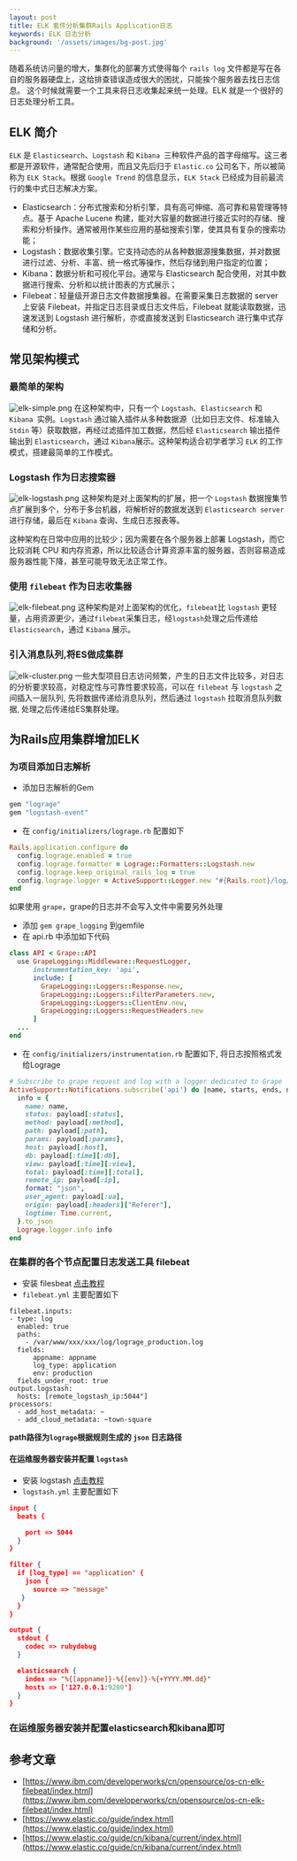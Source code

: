 ```yaml
---
layout: post
title: ELK 套件分析集群Rails Application日志
keywords: ELK 日志分析
background: '/assets/images/bg-post.jpg'
---
```


随着系统访问量的增大，集群化的部署方式使得每个 `rails log` 文件都是写在各自的服务器硬盘上，这给排查错误造成很大的困扰，只能挨个服务器去找日志信息。 这个时候就需要一个工具来将日志收集起来统一处理。ELK 就是一个很好的日志处理分析工具。

## ELK 简介
`ELK` 是 `Elasticsearch`、`Logstash` 和 `Kibana `三种软件产品的首字母缩写。这三者都是开源软件，通常配合使用，而且又先后归于 `Elastic.co` 公司名下，所以被简称为 `ELK Stack`。根据 `Google Trend` 的信息显示，`ELK Stack` 已经成为目前最流行的集中式日志解决方案。

* Elasticsearch：分布式搜索和分析引擎，具有高可伸缩、高可靠和易管理等特点。基于 Apache Lucene 构建，能对大容量的数据进行接近实时的存储、搜索和分析操作。通常被用作某些应用的基础搜索引擎，使其具有复杂的搜索功能；
* Logstash：数据收集引擎。它支持动态的从各种数据源搜集数据，并对数据进行过滤、分析、丰富、统一格式等操作，然后存储到用户指定的位置；
* Kibana：数据分析和可视化平台。通常与 Elasticsearch 配合使用，对其中数据进行搜索、分析和以统计图表的方式展示；
* Filebeat：轻量级开源日志文件数据搜集器。在需要采集日志数据的 server 上安装 Filebeat，并指定日志目录或日志文件后，Filebeat 就能读取数据，迅速发送到 Logstash 进行解析，亦或直接发送到 Elasticsearch 进行集中式存储和分析。

## 常见架构模式

### 最简单的架构
![elk-simple.png](/assets/images/elk-simple.png)
在这种架构中，只有一个  `Logstash`、`Elasticsearch` 和 `Kibana `实例。`Logstash` 通过输入插件从多种数据源（比如日志文件、标准输入 `Stdin` 等）获取数据，再经过滤插件加工数据，然后经 `Elasticsearch` 输出插件输出到 `Elasticsearch`，通过 `Kibana`展示。这种架构适合初学者学习 `ELK` 的工作模式，搭建最简单的工作模式。

### Logstash 作为日志搜索器
![elk-logstash.png](/assets/images/elk-logstash.png)
这种架构是对上面架构的扩展，把一个 `Logstash` 数据搜集节点扩展到多个，分布于多台机器，将解析好的数据发送到 `Elasticsearch server` 进行存储，最后在 `Kibana` 查询、生成日志报表等。

这种架构在日常中应用的比较少；因为需要在各个服务器上部署 Logstash，而它比较消耗 CPU 和内存资源，所以比较适合计算资源丰富的服务器，否则容易造成服务器性能下降，甚至可能导致无法正常工作。

### 使用 `filebeat` 作为日志收集器
![elk-filebeat.png](/assets/images/elk-filebeat.png)
这种架构是对上面架构的优化，`filebeat`比 `logstash` 更轻量，占用资源更少，通过`filebeat`采集日志，经`logstash`处理之后传递给`Elasticsearch`，通过 `Kibana` 展示。

### 引入消息队列,将ES做成集群
![elk-cluster.png](/assets/images/elk-cluster.png)
一些大型项目日志访问频繁，产生的日志文件比较多，对日志的分析要求较高，对稳定性与可靠性要求较高，可以在 `filebeat` 与 `logstash` 之间插入一层队列, 先将数据传递给消息队列，然后通过 `logstash` 拉取消息队列数据, 处理之后传递给ES集群处理。

## 为Rails应用集群增加ELK

### 为项目添加日志解析

* 添加日志解析的Gem

```ruby
gem "lograge"
gem "logstash-event"
```
* 在 `config/initializers/lograge.rb` 配置如下

```ruby
Rails.application.configure do
  config.lograge.enabled = true
  config.lograge.formatter = Lograge::Formatters::Logstash.new
  config.lograge.keep_original_rails_log = true
  config.lograge.logger = ActiveSupport::Logger.new "#{Rails.root}/log/lograge_#{Rails.env}.log"
end
```
如果使用 `grape`，grape的日志并不会写入文件中需要另外处理
* 添加 `gem grape_logging` 到gemfile
* 在 api.rb 中添加如下代码

```ruby
class API < Grape::API
  use GrapeLogging::Middleware::RequestLogger,
      instrumentation_key: 'api',
      include: [
        GrapeLogging::Loggers::Response.new,
        GrapeLogging::Loggers::FilterParameters.new,
        GrapeLogging::Loggers::ClientEnv.new,
        GrapeLogging::Loggers::RequestHeaders.new
      ]
  ...
end
```

* 在 `config/initializers/instrumentation.rb` 配置如下, 将日志按照格式发给Lograge

```ruby
# Subscribe to grape request and log with a logger dedicated to Grape
ActiveSupport::Notifications.subscribe('api') do |name, starts, ends, notification_id, payload|
  info = {
    name: name,
    status: payload[:status],
    method: payload[:method],
    path: payload[:path],
    params: payload[:params],
    host: payload[:host],
    db: payload[:time][:db],
    view: payload[:time][:view],
    total: payload[:time][:total],
    remote_ip: payload[:ip],
    format: "json",
    user_agent: payload[:ua],
    origin: payload[:headers]["Referer"],
    logtime: Time.current,
  }.to_json
  Lograge.logger.info info
end
```

### 在集群的各个节点配置日志发送工具 filebeat
* 安装 filesbeat   [点击教程](https://www.elastic.co/guide/en/beats/filebeat/current/filebeat-installation.html)
* `filebeat.yml` 主要配置如下

```
filebeat.inputs:
- type: log
  enabled: true
  paths:
    - /var/www/xxx/xxx/log/lograge_production.log
  fields:
      appname: appname
      log_type: application
      env: production
  fields_under_root: true
output.logstash:
  hosts: [remote_logstash_ip:5044"]
processors:
  - add_host_metadata: ~
  - add_cloud_metadata: ~town-square
```
**path路径为`lograge`根据规则生成的 `json` 日志路径**

#### 在运维服务器安装并配置 `logstash`
* 安装 logstash [点击教程](https://www.elastic.co/guide/en/logstash/current/installing-logstash.html)
* `logstash.yml` 主要配置如下

```json
input {
  beats {

    port => 5044
  }
}

filter {
  if [log_type] == "application" {
    json {
      source => "message"
   }
  }
}

output {
  stdout {
    codec => rubydebug
  }

  elasticsearch {
    index => "%{[appname]}-%{[env]}-%{+YYYY.MM.dd}"
    hosts => ['127.0.0.1:9200']
  }
}
```

### 在运维服务器安装并配置elasticsearch和kibana即可

## 参考文章
* [https://www.ibm.com/developerworks/cn/opensource/os-cn-elk-filebeat/index.html](https://www.ibm.com/developerworks/cn/opensource/os-cn-elk-filebeat/index.html)
* [https://www.elastic.co/guide/index.html](https://www.elastic.co/guide/index.html)
* [https://www.elastic.co/guide/cn/kibana/current/index.html](https://www.elastic.co/guide/cn/kibana/current/index.html)